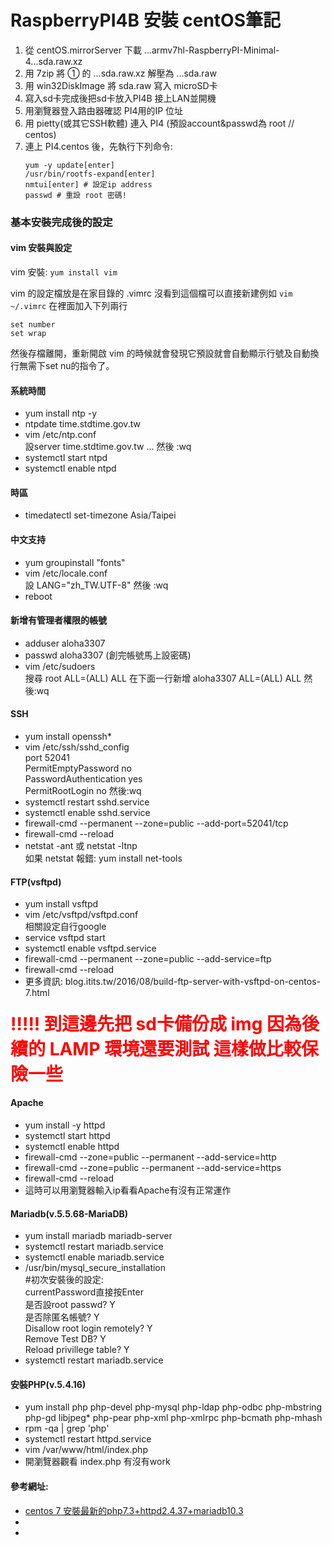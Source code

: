 # RaspberryPI4B 安裝 centOS筆記

1. 從 centOS.mirrorServer 下載 ...armv7hl-RaspberryPI-Minimal-4...sda.raw.xz
2. 用 7zip 將 ① 的 ...sda.raw.xz 解壓為 ...sda.raw
3. 用 win32DiskImage 將 sda.raw 寫入 microSD卡
4. 寫入sd卡完成後把sd卡放入PI4B 接上LAN並開機
5. 用瀏覽器登入路由器確認 PI4用的IP 位址
6. 用 pietty(或其它SSH軟體) 連入 PI4 (預設account&passwd為 root // centos)
7. 連上 PI4.centos 後，先執行下列命令:  
    ```
    yum -y update[enter]
    /usr/bin/rootfs-expand[enter]
    nmtui[enter] # 設定ip address
    passwd # 重設 root 密碼!
    ```

### 基本安裝完成後的設定

#### vim 安裝與設定

vim 安裝: `yum install vim`

vim 的設定檔放是在家目錄的 .vimrc
沒看到這個檔可以直接新建例如 `vim ~/.vimrc`
在裡面加入下列兩行
```
set number
set wrap
```
然後存檔離開，重新開啟 vim 的時候就會發現它預設就會自動顯示行號及自動換行無需下set nu的指令了。

#### 系統時間
* yum install ntp -y
* ntpdate time.stdtime.gov.tw
* vim /etc/ntp.conf  
    設server time.stdtime.gov.tw ... 然後 :wq
* systemctl start ntpd
* systemctl enable ntpd

#### 時區
* timedatectl set-timezone Asia/Taipei

#### 中文支持
* yum groupinstall "fonts"
* vim /etc/locale.conf  
    設 LANG="zh_TW.UTF-8" 然後 :wq
* reboot

#### 新增有管理者權限的帳號
* adduser aloha3307
* passwd aloha3307 (創完帳號馬上設密碼)
* vim /etc/sudoers  
    搜尋 root ALL=(ALL) ALL 在下面一行新增 aloha3307 ALL=(ALL) ALL 然後:wq

#### SSH
* yum install openssh*
* vim /etc/ssh/sshd_config  
    port 52041  
    PermitEmptyPassword no  
    PasswordAuthentication yes  
    PermitRootLogin no  然後:wq
* systemctl restart sshd.service
* systemctl enable sshd.service
* firewall-cmd --permanent --zone=public --add-port=52041/tcp
* firewall-cmd --reload
* netstat -ant 或 netstat -ltnp  
    如果 netstat 報錯: yum install net-tools

#### FTP(vsftpd)
* yum install vsftpd
* vim /etc/vsftpd/vsftpd.conf  
    相關設定自行google
* service vsftpd start
* systemctl enable vsftpd.service
* firewall-cmd --permanent --zone=public --add-service=ftp
* firewall-cmd --reload
* 更多資訊: blog.itits.tw/2016/08/build-ftp-server-with-vsftpd-on-centos-7.html

#### <span style="color:red;font-size:2em;">!!!!! 到這邊先把 sd卡備份成 img 因為後續的 LAMP 環境還要測試 這樣做比較保險一些</span>

#### Apache
* yum install -y httpd
* systemctl start httpd
* systemctl enable httpd
* firewall-cmd --zone=public --permanent --add-service=http
* firewall-cmd --zone=public --permanent --add-service=https
* firewall-cmd --reload
* 這時可以用瀏覽器輸入ip看看Apache有沒有正常運作

#### Mariadb(v.5.5.68-MariaDB)
* yum install mariadb mariadb-server
* systemctl restart mariadb.service
* systemctl enable mariadb.service
* /usr/bin/mysql_secure_installation  
    #初次安裝後的設定:  
    currentPassword直接按Enter  
    是否設root passwd? Y  
    是否除匿名帳號? Y  
    Disallow root login remotely? Y  
    Remove Test DB? Y  
    Reload privillege table? Y  
* systemctl restart mariadb.service

#### 安裝PHP(v.5.4.16)
* yum install php php-devel php-mysql php-ldap php-odbc php-mbstring php-gd libjpeg* php-pear php-xml php-xmlrpc php-bcmath php-mhash
* rpm -qa | grep 'php'
* systemctl restart httpd.service
* vim /var/www/html/index.php
* 開瀏覽器觀看 index.php 有沒有work

#### 參考網址:
* [centos 7 安裝最新的php7.3+httpd2.4.37+mariadb10.3](http://lab.aoetek.com/index.php/2018/11/06/107110501/)
* [](https://www.digit-seed.com/lamp-install-teaching-01/)
* []()
